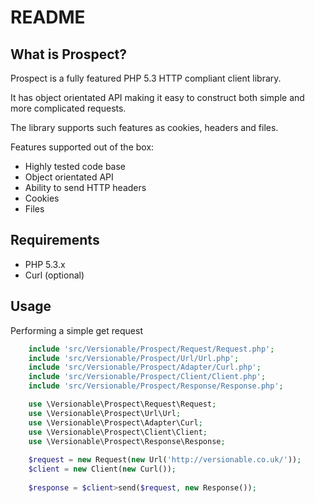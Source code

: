 README
======

What is Prospect?
-----------------

Prospect is a fully featured PHP 5.3 HTTP compliant client library.

It has object orientated API making it easy to construct both simple and more complicated requests. 

The library supports such features as cookies, headers and files.

Features supported out of the box:

* Highly tested code base
* Object orientated API
* Ability to send HTTP headers
* Cookies
* Files

Requirements
------------

* PHP 5.3.x
* Curl (optional)

Usage
-----

Performing a simple get request

```php
    include 'src/Versionable/Prospect/Request/Request.php';
    include 'src/Versionable/Prospect/Url/Url.php';
    include 'src/Versionable/Prospect/Adapter/Curl.php';
    include 'src/Versionable/Prospect/Client/Client.php';
    include 'src/Versionable/Prospect/Response/Response.php';

    use \Versionable\Prospect\Request\Request;
    use \Versionable\Prospect\Url\Url;
    use \Versionable\Prospect\Adapter\Curl;
    use \Versionable\Prospect\Client\Client;
    use \Versionable\Prospect\Response\Response;
  
    $request = new Request(new Url('http://versionable.co.uk/'));
    $client = new Client(new Curl());
  
    $response = $client>send($request, new Response());
```